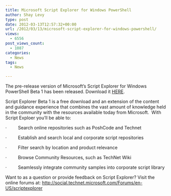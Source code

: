 ```yaml
---
title: Microsoft Script Explorer for Windows PowerShell
author: Shay Levy
type: post
date: 2012-03-13T12:57:32+00:00
url: /2012/03/13/microsoft-script-explorer-for-windows-powershell/
views:
  - 6556
post_views_count:
  - 1087
categories:
  - News
tags:
  - News

---
```

The pre-release version of Microsoft&#8217;s Script Explorer for Windows PowerShell Beta 1 has been released. Download it [HERE](http://www.microsoft.com/download/en/details.aspx?displaylang=en&id=29101).

Script Explorer Beta 1 is a free download and an extension of the content and guidance experience that combines the vast amount of knowledge held in the community with the resources available today from Microsoft.  With Script Exploer you&#8217;ll be able to:

·         Search online repositories such as PoshCode and Technet

·         Establish and search local and corporate script repositories

·         Filter search by location and product relevance

·         Browse Community Resources, such as TechNet Wiki

·         Seamlessly integrate community samples into corporate script library

Want to as a question or provide feedback on Script Explorer? Visit the online forums at: http://social.technet.microsoft.com/Forums/en-US/scriptexplorer
